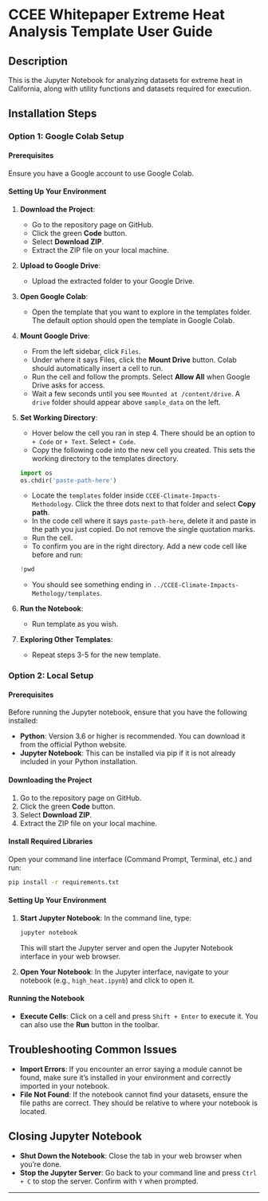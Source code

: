 # CCEE Whitepaper Extreme Heat Analysis Template User Guide

## Description
This is the Jupyter Notebook for analyzing datasets for extreme heat in California, along with utility functions and datasets required for execution.

## Installation Steps

### Option 1: Google Colab Setup

#### Prerequisites
Ensure you have a Google account to use Google Colab.

#### Setting Up Your Environment
1. **Download the Project**:
    - Go to the repository page on GitHub.
    - Click the green **Code** button.
    - Select **Download ZIP**.
    - Extract the ZIP file on your local machine.

2. **Upload to Google Drive**:
    - Upload the extracted folder to your Google Drive.

3. **Open Google Colab**:
    - Open the template that you want to explore in the templates folder. The default option should open the template in Google Colab.

4. **Mount Google Drive**:
    - From the left sidebar, click `Files`.
    - Under where it says Files, click the **Mount Drive** button. Colab should automatically insert a cell to run.
    - Run the cell and follow the prompts. Select **Allow All** when Google Drive asks for access.
    - Wait a few seconds until you see `Mounted at /content/drive`. A `drive` folder should appear above `sample_data` on the left.

5. **Set Working Directory**:
    - Hover below the cell you ran in step 4. There should be an option to `+ Code` or `+ Text`. Select `+ Code`.
    - Copy the following code into the new cell you created. This sets the working directory to the templates directory.
    ```python
    import os
    os.chdir('paste-path-here')
    ```
    - Locate the `templates` folder inside `CCEE-Climate-Impacts-Methodology`. Click the three dots next to that folder and select **Copy path**.
    - In the code cell where it says `paste-path-here`, delete it and paste in the path you just copied. Do not remove the single quotation marks.
    - Run the cell.
    - To confirm you are in the right directory. Add a new code cell like before and run:
    ```python
    !pwd
    ```
    - You should see something ending in `../CCEE-Climate-Impacts-Methology/templates`.


6. **Run the Notebook**:
    - Run template as you wish.

7. **Exploring Other Templates**:
    - Repeat steps 3-5 for the new template.

### Option 2: Local Setup

#### Prerequisites
Before running the Jupyter notebook, ensure that you have the following installed:

- **Python**: Version 3.6 or higher is recommended. You can download it from the official Python website.
- **Jupyter Notebook**: This can be installed via pip if it is not already included in your Python installation.

#### Downloading the Project
1. Go to the repository page on GitHub.
2. Click the green **Code** button.
3. Select **Download ZIP**.
4. Extract the ZIP file on your local machine.

#### Install Required Libraries
Open your command line interface (Command Prompt, Terminal, etc.) and run:
```bash
pip install -r requirements.txt
```

#### Setting Up Your Environment
1. **Start Jupyter Notebook**: In the command line, type:
    ```bash
    jupyter notebook
    ```
   This will start the Jupyter server and open the Jupyter Notebook interface in your web browser.

2. **Open Your Notebook**: In the Jupyter interface, navigate to your notebook (e.g., `high_heat.ipynb`) and click to open it.

#### Running the Notebook
- **Execute Cells**: Click on a cell and press `Shift + Enter` to execute it. You can also use the **Run** button in the toolbar.

## Troubleshooting Common Issues

- **Import Errors**: If you encounter an error saying a module cannot be found, make sure it’s installed in your environment and correctly imported in your notebook.
- **File Not Found**: If the notebook cannot find your datasets, ensure the file paths are correct. They should be relative to where your notebook is located.

## Closing Jupyter Notebook
- **Shut Down the Notebook**: Close the tab in your web browser when you’re done.
- **Stop the Jupyter Server**: Go back to your command line and press `Ctrl + C` to stop the server. Confirm with `Y` when prompted.

---

